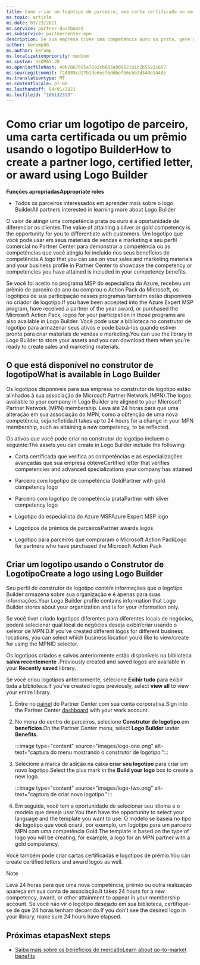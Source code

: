 ```yaml
---
title: Como criar um logotipo de parceiro, uma carta certificada ou um prêmio usando o logotipo Builder
ms.topic: article
ms.date: 03/23/2021
ms.service: partner-dashboard
ms.subservice: partnercenter-mpn
description: Se sua empresa tiver uma competência ouro ou prata, gere um logotipo personalizado para sua empresa ou solicite uma carta de verificação certificada personalizada usando a ferramenta de logotipo Builder no Partner Center.
author: keramp88
ms.author: keramp
ms.localizationpriority: medium
ms.custom: SEOMAY.20
ms.openlocfilehash: 40b2867695a7692cb863a00062101c2b5521c657
ms.sourcegitcommit: f24089cd27b1de6ecf6ddbefb6cbb2d340e144de
ms.translationtype: MT
ms.contentlocale: pt-BR
ms.lasthandoff: 04/01/2021
ms.locfileid: "106132393"
---
```

# <a name="how-to-create-a-partner-logo-certified-letter-or-award-using-logo-builder"></a><span data-ttu-id="a2435-103">Como criar um logotipo de parceiro, uma carta certificada ou um prêmio usando o logotipo Builder</span><span class="sxs-lookup"><span data-stu-id="a2435-103">How to create a partner logo, certified letter, or award using Logo Builder</span></span>

<span data-ttu-id="a2435-104">**Funções apropriadas**</span><span class="sxs-lookup"><span data-stu-id="a2435-104">**Appropriate roles**</span></span>

- <span data-ttu-id="a2435-105">Todos os parceiros interessados em aprender mais sobre o logo Builder</span><span class="sxs-lookup"><span data-stu-id="a2435-105">All partners interested in learning more about Logo Builder</span></span>

<span data-ttu-id="a2435-106">O valor de atingir uma competência prata ou ouro é a oportunidade de diferenciar os clientes.</span><span class="sxs-lookup"><span data-stu-id="a2435-106">The value of attaining a silver or gold competency is the opportunity for you to differentiate with customers.</span></span> <span data-ttu-id="a2435-107">Um logotipo que você pode usar em seus materiais de vendas e marketing e seu perfil comercial no Partner Center para demonstrar a competência ou as competências que você atingiu foi incluído nos seus benefícios de competência.</span><span class="sxs-lookup"><span data-stu-id="a2435-107">A logo that you can use on your sales and marketing materials and your business profile in Partner Center to showcase the competency or competencies you have attained is included in your competency benefits.</span></span> 

<span data-ttu-id="a2435-108">Se você foi aceito no programa MSP do especialista do Azure, recebeu um prêmio de parceiro do ano ou comprou o Action Pack da Microsoft, os logotipos de sua participação nesses programas também estão disponíveis no criador de logotipo.</span><span class="sxs-lookup"><span data-stu-id="a2435-108">If you have been accepted into the Azure Expert MSP program, have received a partner of the year award, or purchased the Microsoft Action Pack, logos for your participation in those programs are also available in Logo Builder.</span></span> <span data-ttu-id="a2435-109">Você pode usar a biblioteca no construtor de logotipo para armazenar seus ativos e pode baixá-los quando estiver pronto para criar materiais de vendas e marketing.</span><span class="sxs-lookup"><span data-stu-id="a2435-109">You can use the library in Logo Builder to store your assets and you can download them when you’re ready to create sales and marketing materials.</span></span> 

## <a name="what-is-available-in-logo-builder"></a><span data-ttu-id="a2435-110">O que está disponível no construtor de logotipo</span><span class="sxs-lookup"><span data-stu-id="a2435-110">What is available in Logo Builder</span></span>

<span data-ttu-id="a2435-111">Os logotipos disponíveis para sua empresa no construtor de logotipo estão alinhados à sua associação de Microsoft Partner Network (MPN).</span><span class="sxs-lookup"><span data-stu-id="a2435-111">The logos available to your company in Logo Builder are aligned to your Microsoft Partner Network (MPN) membership.</span></span> <span data-ttu-id="a2435-112">Leva até 24 horas para que uma alteração em sua associação do MPN, como a obtenção de uma nova competência, seja refletida.</span><span class="sxs-lookup"><span data-stu-id="a2435-112">It takes up to 24 hours for a change in your MPN membership, such as attaining a new competency, to be reflected.</span></span>

<span data-ttu-id="a2435-113">Os ativos que você pode criar no construtor de logotipo incluem o seguinte:</span><span class="sxs-lookup"><span data-stu-id="a2435-113">The assets you can create in Logo Builder include the following:</span></span>

- <span data-ttu-id="a2435-114">Carta certificada que verifica as competências e as especializações avançadas que sua empresa obteve</span><span class="sxs-lookup"><span data-stu-id="a2435-114">Certified letter that verifies competencies and advanced specializations your company has attained</span></span>

- <span data-ttu-id="a2435-115">Parceiro com logotipo de competência Gold</span><span class="sxs-lookup"><span data-stu-id="a2435-115">Partner with gold competency logo</span></span>

- <span data-ttu-id="a2435-116">Parceiro com logotipo de competência prata</span><span class="sxs-lookup"><span data-stu-id="a2435-116">Partner with silver competency logo</span></span>

- <span data-ttu-id="a2435-117">Logotipo do especialista do Azure MSP</span><span class="sxs-lookup"><span data-stu-id="a2435-117">Azure Expert MSP logo</span></span>

- <span data-ttu-id="a2435-118">Logotipos de prêmios de parceiros</span><span class="sxs-lookup"><span data-stu-id="a2435-118">Partner awards logos</span></span>

- <span data-ttu-id="a2435-119">Logotipo para parceiros que compraram o Microsoft Action Pack</span><span class="sxs-lookup"><span data-stu-id="a2435-119">Logo for partners who have purchased the Microsoft Action Pack</span></span>

## <a name="create-a-logo-using-logo-builder"></a><span data-ttu-id="a2435-120">Criar um logotipo usando o Construtor de Logotipo</span><span class="sxs-lookup"><span data-stu-id="a2435-120">Create a logo using Logo Builder</span></span>

<span data-ttu-id="a2435-121">Seu perfil do construtor de logotipo contém informações que o logotipo Builder armazena sobre sua organização e é apenas para suas informações.</span><span class="sxs-lookup"><span data-stu-id="a2435-121">Your Logo Builder profile contains information that Logo Builder stores about your organization and is for your information only.</span></span>

<span data-ttu-id="a2435-122">Se você tiver criado logotipos diferentes para diferentes locais de negócios, poderá selecionar qual local de negócios deseja exibir/criar usando o seletor de MPNID.</span><span class="sxs-lookup"><span data-stu-id="a2435-122">If you’ve created different logos for different business locations, you can select which business location you’d like to view/create for using the MPNID selector.</span></span>

<span data-ttu-id="a2435-123">Os logotipos criados e salvos anteriormente estão disponíveis na biblioteca **salva recentemente** .</span><span class="sxs-lookup"><span data-stu-id="a2435-123">Previously created and saved logos are available in your **Recently saved** library.</span></span>

<span data-ttu-id="a2435-124">Se você criou logotipos anteriormente, selecione **Exibir tudo** para exibir toda a biblioteca.</span><span class="sxs-lookup"><span data-stu-id="a2435-124">If you’ve created logos previously, select **view all** to view your entire library.</span></span>

1. <span data-ttu-id="a2435-125">Entre no [painel](https://partner.microsoft.com/dashboard) do Partner Center com sua conta corporativa.</span><span class="sxs-lookup"><span data-stu-id="a2435-125">Sign into the Partner Center [dashboard](https://partner.microsoft.com/dashboard) with your work account.</span></span>

1. <span data-ttu-id="a2435-126">No menu do centro de parceiros, selecione **Construtor de logotipo** em **benefícios**.</span><span class="sxs-lookup"><span data-stu-id="a2435-126">On the Partner Center menu, select **Logo Builder** under **Benefits**.</span></span>
 
   :::image type="content" source="images/logo-one.png" alt-text="captura do menu mostrando o construtor de logotipo.":::

3. <span data-ttu-id="a2435-128">Selecione a marca de adição na caixa **criar seu logotipo** para criar um novo logotipo.</span><span class="sxs-lookup"><span data-stu-id="a2435-128">Select the plus mark in the **Build your logo** box to create a new logo.</span></span>

   :::image type="content" source="images/logo-two.png" alt-text="captura de criar novo logotipo.":::

4. <span data-ttu-id="a2435-130">Em seguida, você tem a oportunidade de selecionar seu idioma e o modelo que deseja usar.</span><span class="sxs-lookup"><span data-stu-id="a2435-130">You then have the opportunity to select your language and the template you want to use.</span></span> <span data-ttu-id="a2435-131">O modelo se baseia no tipo de logotipo que você criará, por exemplo, um logotipo para um parceiro MPN com uma competência Gold.</span><span class="sxs-lookup"><span data-stu-id="a2435-131">The template is based on the type of logo you will be creating, for example, a logo for an MPN partner with a  gold competency.</span></span>

<span data-ttu-id="a2435-132">Você também pode criar cartas certificadas e logotipos de prêmio.</span><span class="sxs-lookup"><span data-stu-id="a2435-132">You can create certified letters and award logos as well.</span></span>

>[!NOTE]
><span data-ttu-id="a2435-133">Leva 24 horas para que uma nova competência, prêmio ou outra realização apareça em sua conta de associação.</span><span class="sxs-lookup"><span data-stu-id="a2435-133">It takes 24 hours for a new competency, award, or other attainment to appear in your membership account.</span></span> <span data-ttu-id="a2435-134">Se você não vir o logotipo desejado em sua biblioteca, certifique-se de que 24 horas tenham decorrido.</span><span class="sxs-lookup"><span data-stu-id="a2435-134">If you don't see the desired logo in your library, make sure 24 hours have elapsed.</span></span>

## <a name="next-steps"></a><span data-ttu-id="a2435-135">Próximas etapas</span><span class="sxs-lookup"><span data-stu-id="a2435-135">Next steps</span></span>

- [<span data-ttu-id="a2435-136">Saiba mais sobre os benefícios do mercado</span><span class="sxs-lookup"><span data-stu-id="a2435-136">Learn about go-to-market benefits</span></span>](mpn-learn-about-go-to-market-benefits.md)
